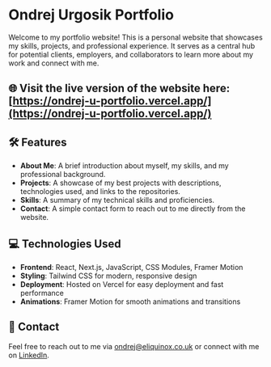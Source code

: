 
# Ondrej Urgosik Portfolio

Welcome to my portfolio website! This is a personal website that showcases my skills, projects, and professional experience. It serves as a central hub for potential clients, employers, and collaborators to learn more about my work and connect with me.

## 🌐 Visit the live version of the website here: [https://ondrej-u-portfolio.vercel.app/](https://ondrej-u-portfolio.vercel.app/)


## 🛠️ Features

- **About Me**: A brief introduction about myself, my skills, and my professional background.
- **Projects**: A showcase of my best projects with descriptions, technologies used, and links to the repositories.
- **Skills**: A summary of my technical skills and proficiencies.
- **Contact**: A simple contact form to reach out to me directly from the website.

## 💻 Technologies Used

- **Frontend**: React, Next.js, JavaScript, CSS Modules, Framer Motion
- **Styling**: Tailwind CSS for modern, responsive design
- **Deployment**: Hosted on Vercel for easy deployment and fast performance
- **Animations**: Framer Motion for smooth animations and transitions


## 📧 Contact

Feel free to reach out to me via [ondrej@eliquinox.co.uk](mailto:ondrej@eliquinox.co.ukl) or connect with me on [LinkedIn](https://linkedin.com/in/ondrej-urgosik). 

